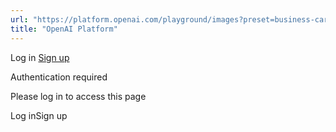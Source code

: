 ```yaml
---
url: "https://platform.openai.com/playground/images?preset=business-card"
title: "OpenAI Platform"
---
```


Log in [Sign up](https://platform.openai.com/signup)

Authentication required

Please log in to access this page

Log inSign up